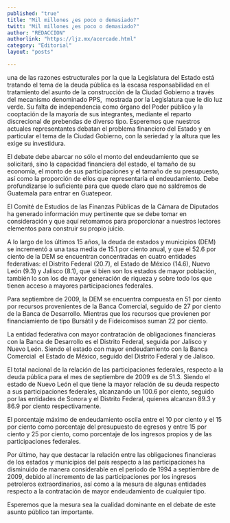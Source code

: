 ```yaml
---
published: "true"
title: "Mil millones ¿es poco o demasiado?"
twitt: "Mil millones ¿es poco o demasiado?"
author: "REDACCION"
authorlink: "https://ljz.mx/acercade.html"
category: "Editorial"
layout: "posts"

---
```



  una de las razones estructurales por la que la Legislatura del Estado está tratando el tema de la deuda pública es la escasa responsabilidad en el tratamiento del asunto de la construcción de la Ciudad Gobierno a través del mecanismo denominado PPS,  mostrada por la Legislatura que le dio luz verde. Su falta de independencia como órgano del Poder público y la cooptación de la mayoría de sus integrantes, mediante el reparto discrecional de prebendas de diverso tipo. Esperemos que nuestros actuales representantes debatan el problema financiero del Estado y en particular el tema de la Ciudad Gobierno, con la seriedad y la altura que les exige su investidura.



  El debate debe abarcar no sólo el monto del endeudamiento que se solicitará, sino la capacidad financiera del estado, el tamaño de su economía, el monto de sus participaciones y el tamaño de su presupuesto, así como la proporción de ellos que representaría el endeudamiento. Debe profundizarse lo suficiente para que quede claro que no saldremos de Guatemala para entrar en Guatepeor.



  El Comité de Estudios de las Finanzas Públicas de la Cámara de Diputados ha generado información muy pertinente que se debe tomar en consideración y que aquí retomamos para proporcionar a nuestros lectores elementos para construir su propio juicio.



  A lo largo de los últimos 15 años, la deuda de estados y municipios (DEM) se incrementó a una tasa media de 15.1 por ciento anual, y que el 52.6 por ciento de la DEM se encuentran concentradas en cuatro entidades federativas: el Distrito Federal (20.7), el Estado de México (14.6), Nuevo León (9.3) y Jalisco (8.1), que si bien son los estados de mayor población, también lo son los de mayor generación de riqueza y sobre todo los que tienen acceso a mayores participaciones federales.



  Para septiembre de 2009, la DEM se encuentra compuesta en 51 por ciento por recursos provenientes de la Banca Comercial, seguido de 27 por ciento de la Banca de Desarrollo. Mientras que los recursos que provienen por financiamiento de tipo Bursátil y de Fideicomisos suman 22 por ciento.



  La entidad federativa con mayor contratación de obligaciones financieras con la Banca de Desarrollo es el Distrito Federal, seguida por Jalisco y Nuevo León. Siendo el estado con mayor endeudamiento con la Banca Comercial  el Estado de México, seguido del Distrito Federal y de Jalisco.



  El total nacional de la relación de las participaciones federales, respecto a la deuda pública para el mes de septiembre de 2009 es de 51.3. Siendo el estado de Nuevo León el que tiene la mayor relación de su deuda respecto a sus participaciones federales, alcanzando un 100.6 por ciento, seguido por las entidades de Sonora y el Distrito Federal, quienes alcanzan 89.3 y 86.9 por ciento respectivamente.



  El porcentaje máximo de endeudamiento oscila entre el 10 por ciento y el 15 por ciento como porcentaje del presupuesto de egresos y entre 15 por ciento y 25 por ciento, como porcentaje de los ingresos propios y de las participaciones federales.



  Por último, hay que destacar la relación entre las obligaciones financieras de los estados y municipios del país respecto a las participaciones ha disminuido de manera considerable en el periodo de 1994 a septiembre de 2009, debido al incremento de las participaciones por los ingresos petroleros extraordinarios, así como a la mesura de algunas entidades respecto a la contratación de mayor endeudamiento de cualquier tipo.



  Esperemos que la mesura sea la cualidad dominante en el debate de este asunto público tan importante.



   

